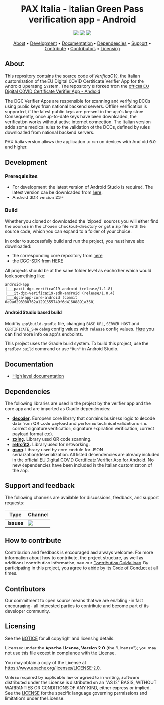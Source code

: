 <h1 align="center">
    PAX Italia - Italian Green Pass verification app - Android
</h1>

<p align="center">
    <a href="/../../commits/" title="Last Commit"><img src="https://img.shields.io/github/last-commit/PAXItalia/paxit-dgc-verificaC19-android?style=flat"></a>
    <a href="/../../issues" title="Open Issues"><img src="https://img.shields.io/github/issues/PAXItalia/paxit-dgc-verificaC19-android?style=flat"></a>
    <a href="./LICENSE" title="License"><img src="https://img.shields.io/badge/License-Apache%202.0-green.svg?style=flat"></a>
</p>

<p align="center">
  <a href="#about">About</a> •
  <a href="#development">Development</a> •
  <a href="#documentation">Documentation</a> •
  <a href="#dependencies">Dependencies</a> •
  <a href="#support-and-feedback">Support</a> •
  <a href="#how-to-contribute">Contribute</a> •
  <a href="#contributors">Contributors</a> •
  <a href="#licensing">Licensing</a>
</p>

## About

This repository contains the source code of *VerificaC19*, the Italian customization of the EU Digital COVID Certificate Verifier App for the Android Operating System. The repository is forked from the [official EU Digital COVID Certificate Verifier App - Android](https://github.com/ministero-salute/it-dgc-verificaC19-android)

The DGC Verifier Apps are responsible for scanning and verifying DCCs using public keys from national backend servers. Offline verification is supported, if the latest public keys are present in the app's key store. Consequently, once up-to-date keys have been downloaded, the verification works without active internet connection.
The Italian version adds some medical rules to the validation of the DCCs, defined by rules downloaded from national backend servers.

PAX Italia version allows the application to run on devices with Android 6.0 and higher.

## Development

### Prerequisites

- For development, the latest version of Android Studio is required. The latest version can be downloaded from [here](https://developer.android.com/studio/).
- Android SDK version 23+

### Build

Whether you cloned or downloaded the 'zipped' sources you will either find the sources in the chosen checkout-directory or get a zip file with the source code, which you can expand to a folder of your choice.

In order to successfully build and run the project, you must have also downloaded:
- the corresponding core repository from [here](https://github.com/eu-digital-green-certificates/dgca-app-core-android/tree/c801d0186a476afbe1913f4dfe57b375ee6a722d)
- the DGC-SDK from [HERE](https://github.com/ministero-salute/it-dgc-verificac19-sdk-android/tree/release/1.0.2)

All projects should be at the same folder level as eachother which would look something like:

```
android-app
|___paxit-dgc-verificaC19-android (release/1.1.8)
|___it-dgc-verificac19-sdk-android (release/1.0.4)
|___dgca-app-core-android (commit 0a9ad293088762a1291655749f6d41608891a360)
```

#### Android Studio based build

Modifiy `app\build.gradle` file, changing `BASE_URL`, `SERVER_HOST` and `CERTIFICATE_SHA` `debug` config values with `release` config values. [Here](https://github.com/ministero-salute/it-dgc-documentation/blob/master/openapi.yaml) you can find more info on app's endpoints.

This project uses the Gradle build system. To build this project, use the `gradlew build` command or use `"Run"` in Android Studio.

## Documentation  

- [High level documentation](https://github.com/ministero-salute/it-dgc-documentation)

## Dependencies

The following libraries are used in the project by the verifier app and the core app and are imported as Gradle dependencies:
- **[decoder](https://github.com/eu-digital-green-certificates/dgca-app-core-android).** European core library that contains business logic to decode data from QR code payload and performs technical validations (i.e. correct signature verification, signature expiration verification, correct payload format etc).
- **[zxing](https://github.com/zxing/zxing).** Library used QR code scanning.
- **[retrofit2](https://github.com/square/retrofit).** Library used for networking.
- **[gson](https://github.com/google/gson).** Library used by core module for JSON serialization/deserialization.
All listed dependencies are already included in the [official EU Digital COVID Certificate Verifier App for Android](https://github.com/eu-digital-green-certificates/dgca-verifier-app-android). No new dependencies have been included in the Italian customization of the app.

## Support and feedback

The following channels are available for discussions, feedback, and support requests:

| Type                     | Channel                                                |
| ------------------------ | ------------------------------------------------------ |
| **Issues**    | <a href="/../../issues" title="Open Issues"><img src="https://img.shields.io/github/issues/ministero-salute/dgca-verifier-app-android?style=flat"></a>  |

## How to contribute  

Contribution and feedback is encouraged and always welcome. For more information about how to contribute, the project structure, as well as additional contribution information, see our [Contribution Guidelines](./CONTRIBUTING.md). By participating in this project, you agree to abide by its [Code of Conduct](./CODE_OF_CONDUCT.md) at all times.

## Contributors  

Our commitment to open source means that we are enabling -in fact encouraging- all interested parties to contribute and become part of its developer community.

## Licensing

See the [NOTICE](./NOTICE) for all copyright and licensing details.

Licensed under the **Apache License, Version 2.0** (the "License"); you may not use this file except in compliance with the License.

You may obtain a copy of the License at https://www.apache.org/licenses/LICENSE-2.0.

Unless required by applicable law or agreed to in writing, software distributed under the License is distributed on an "AS IS" BASIS, WITHOUT WARRANTIES OR CONDITIONS OF ANY KIND, either express or implied. See the [LICENSE](./LICENSE) for the specific language governing permissions and limitations under the License.
